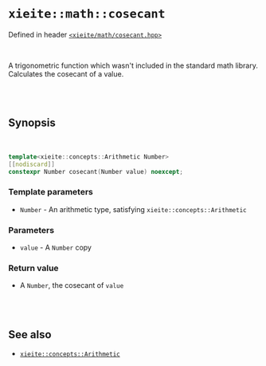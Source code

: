 # `xieite::math::cosecant`
Defined in header [`<xieite/math/cosecant.hpp>`](https://github.com/Eczbek/xieite/tree/main/include/xieite/math/cosecant.hpp)

<br/>

A trigonometric function which wasn't included in the standard math library. Calculates the cosecant of a value.

<br/><br/>

## Synopsis

<br/>

```cpp
template<xieite::concepts::Arithmetic Number>
[[nodiscard]]
constexpr Number cosecant(Number value) noexcept;
```
### Template parameters
- `Number` - An arithmetic type, satisfying `xieite::concepts::Arithmetic`
### Parameters
- `value` - A `Number` copy
### Return value
- A `Number`, the cosecant of `value`

<br/><br/>

## See also
- [`xieite::concepts::Arithmetic`](https://github.com/Eczbek/xieite/tree/main/docs/concepts/Arithmetic.md)
